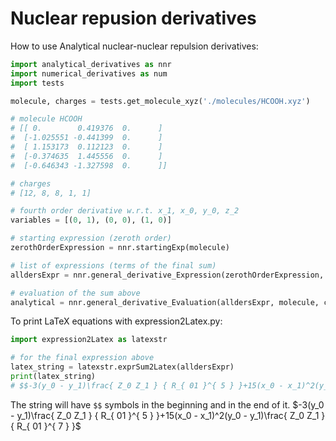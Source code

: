 # Nuclear repusion derivatives

How to use Analytical nuclear-nuclear repulsion derivatives:
``` python
import analytical_derivatives as nnr
import numerical_derivatives as num
import tests

molecule, charges = tests.get_molecule_xyz('./molecules/HCOOH.xyz')

# molecule HCOOH
# [[ 0.        0.419376  0.      ]
#  [-1.025551 -0.441399  0.      ]
#  [ 1.153173  0.112123  0.      ]
#  [-0.374635  1.445556  0.      ]
#  [-0.646343 -1.327598  0.      ]]

# charges
# [12, 8, 8, 1, 1]

# fourth order derivative w.r.t. x_1, x_0, y_0, z_2 
variables = [(0, 1), (0, 0), (1, 0)]

# starting expression (zeroth order)
zerothOrderExpression = nnr.startingExp(molecule)

# list of expressions (terms of the final sum)
alldersExpr = nnr.general_derivative_Expression(zerothOrderExpression, variables)

# evaluation of the sum above
analytical = nnr.general_derivative_Evaluation(alldersExpr, molecule, charges)
```

To print LaTeX equations with expression2Latex.py:

``` python
import expression2Latex as latexstr

# for the final expression above
latex_string = latexstr.exprSum2Latex(alldersExpr)
print(latex_string)
# $$-3(y_0 - y_1)\frac{ Z_0 Z_1 } { R_{ 01 }^{ 5 } }+15(x_0 - x_1)^2(y_0 - y_1)\frac{ Z_0 Z_1 } { R_{ 01 }^{ 7 } }$$
```
The string will have `$$` symbols in the beginning and in the end of it.
$-3(y_0 - y_1)\frac{ Z_0 Z_1 } { R_{ 01 }^{ 5 } }+15(x_0 - x_1)^2(y_0 - y_1)\frac{ Z_0 Z_1 } { R_{ 01 }^{ 7 } }$